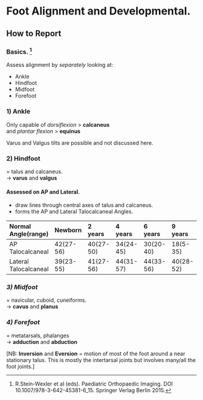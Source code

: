 
# Foot Alignment and Developmental. 

## **How to Report**  

### **Basics**.   [^Stein2015]

Assess alignment by _separately_ looking at:

 - Ankle
 - Hindfoot
 - Midfoot
 - Forefoot

### 1) **Ankle** 

Only capable of 
_dorsiflexion_  > **calcaneus**   
and _plantar flexion_ > **equinus**

Varus and Valgus tilts are possible and not discussed here. 

### 2) **Hindfoot**

= talus and calcaneus.  
-> **varus** and **valgus**  

#### Assessed on AP and Lateral. 
- draw lines through central axes of talus and calcaneus.
- forms the AP and Lateral Talocalcaneal Angles.

| Normal Angle(range)   | Newborn   | 2 years   | 4 years   | 6 years   | 9 years   |
| :-------------------- | :-------- | :-------- | :-------- | :-------- | :-------- |
| AP Talocalcaneal      | 42(27-56) | 40(27-50) | 34(24-45) | 30(20-40) | 18(5-35)  |
| Lateral Talocalcaneal | 39(23-55) | 41(27-56) | 44(31-57) | 44(33-56) | 40(28-52) |


### ***3) Midfoot***

= navicular, cuboid, cuneiforms.  
-> **cavus** and **planus** 

### ***4) Forefoot***

= metatarsals, phalanges  
-> **adduction** and **abduction**


[NB: **Inversion** and **Eversion** = motion of most of the foot around a near stationary talus. This is mostly the intertarsal joints but involves many/all the foot joints.] 


[^Stein2015]: R.Stein-Wexler et al (eds). Paediatric Orthopaedic Imaging.
DOI 10.1007/978-3-642-45381-6_15. Springer Verlag Berlin 2015.


 

